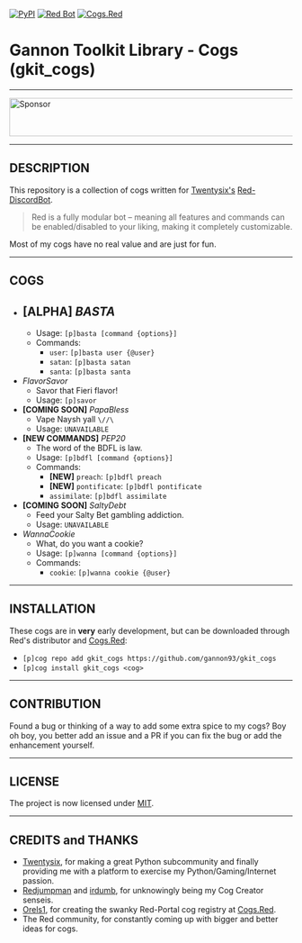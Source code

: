 [![PyPI](https://img.shields.io/badge/Python-3.5-blue.svg)](https://www.python.org/downloads/) 
[![Red Bot](https://img.shields.io/badge/Discord-Red%20Bot-red.svg)](https://github.com/Twentysix26/Red-DiscordBot)
[![Cogs.Red](https://img.shields.io/badge/Cogs.Red-gkit__cogs-red.svg)](https://cogs.red/cogs/gannon93/gkit_cogs/)

Gannon Toolkit Library - Cogs (gkit_cogs)
=========================================

---

<a target='_blank' rel='nofollow' href='https://app.codesponsor.io/link/raiq3oRu2yGcVNAnbBGftY8G/gannon93/gkit_cogs'>
  <img alt='Sponsor' width='888' height='68' src='https://app.codesponsor.io/embed/raiq3oRu2yGcVNAnbBGftY8G/gannon93/gkit_cogs.svg' />
</a>

---

DESCRIPTION
-----------

This repository is a collection of cogs written for [Twentysix's](https://github.com/Twentysix26) [Red-DiscordBot](https://github.com/Cog-Creators/Red-DiscordBot).  

> Red is a fully modular bot – meaning all features and commands can be enabled/disabled to your liking, making it completely customizable.

Most of my cogs have no real value and are just for fun.  

---

COGS
----

  - __[ALPHA]__ _BASTA_
    - 
    - Usage: `[p]basta [command {options}]`
    - Commands:
      - `user`: `[p]basta user {@user}`
      - `satan`: `[p]basta satan`
      - `santa`: `[p]basta santa`
  - _FlavorSavor_
    - Savor that Fieri flavor!
    - Usage: `[p]savor`
  - __[COMING SOON]__ _PapaBless_
    - Vape Naysh yall `\//\`
    - Usage: `UNAVAILABLE`
  - __[NEW COMMANDS]__ _PEP20_
    - The word of the BDFL is law.
    - Usage: `[p]bdfl [command {options}]`
    - Commands:
      - __[NEW]__ `preach`: `[p]bdfl preach`
      - __[NEW]__ `pontificate`: `[p]bdfl pontificate`
      - `assimilate`: `[p]bdfl assimilate`
  - __[COMING SOON]__ _SaltyDebt_
    - Feed your Salty Bet gambling addiction.
    - Usage: `UNAVAILABLE`
  - _WannaCookie_
    - What, do you want a cookie?
    - Usage: `[p]wanna [command {options}]`
    - Commands:
      - `cookie`: `[p]wanna cookie {@user}`

---

INSTALLATION
------------

These cogs are in __very__ early development, but can be downloaded through Red's distributor and [Cogs.Red](https://cogs.red/cogs/gannon93/gkit_cogs/):  

  - `[p]cog repo add gkit_cogs https://github.com/gannon93/gkit_cogs`
  - `[p]cog install gkit_cogs <cog>`

---

CONTRIBUTION
------------

Found a bug or thinking of a way to add some extra spice to my cogs? 
Boy oh boy, you better add an issue and a PR if you can fix the bug or add the enhancement yourself.

---

LICENSE
-------

The project is now licensed under [MIT](https://github.com/gannon93/gkit_cogs/blob/master/LICENSE).

---

CREDITS and THANKS
------------------

  - [Twentysix](https://github.com/Twentysix26), for making a great Python subcommunity and finally providing me with a platform to exercise my Python/Gaming/Internet passion. 
  - [Redjumpman](https://github.com/Redjumpman) and [irdumb](https://github.com/irdumbs), for unknowingly being my Cog Creator senseis. 
  - [Orels1](https://github.com/orels1), for creating the swanky Red-Portal cog registry at [Cogs.Red](http://cogs.red).
  - The Red community, for constantly coming up with bigger and better ideas for cogs.
